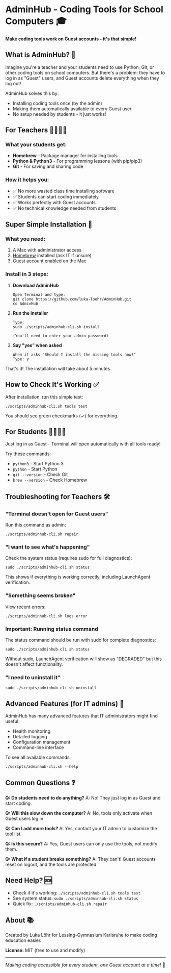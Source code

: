 # AdminHub - Coding Tools for School Computers 🎓

**Make coding tools work on Guest accounts - it's that simple!**

## What is AdminHub? 🤔

Imagine you're a teacher and your students need to use Python, Git, or other coding tools on school computers. But there's a problem: they have to log in as "Guest" users, and Guest accounts delete everything when they log out!

AdminHub solves this by:
- Installing coding tools once (by the admin)
- Making them automatically available to every Guest user
- No setup needed by students - it just works!

## For Teachers 👩‍🏫👨‍🏫

### What your students get:
- **Homebrew** - Package manager for installing tools
- **Python & Python3** - For programming lessons (with pip/pip3)
- **Git** - For saving and sharing code

### How it helps you:
- ✅ No more wasted class time installing software
- ✅ Students can start coding immediately
- ✅ Works perfectly with Guest accounts
- ✅ No technical knowledge needed from students

## Super Simple Installation 🚀

### What you need:
1. A Mac with administrator access
2. [Homebrew](https://brew.sh) installed (ask IT if unsure)
3. Guest account enabled on the Mac

### Install in 3 steps:

1. **Download AdminHub**
   ```
   Open Terminal and type:
   git clone https://github.com/luka-loehr/AdminHub.git
   cd AdminHub
   ```

2. **Run the installer**
   ```
   Type:
   sudo ./scripts/adminhub-cli.sh install
   
   (You'll need to enter your admin password)
   ```

3. **Say "yes" when asked**
   ```
   When it asks "Should I install the missing tools now?"
   Type: y
   ```

That's it! The installation will take about 5 minutes.

## How to Check It's Working ✅

After installation, run this simple test:
```
./scripts/adminhub-cli.sh tools test
```

You should see green checkmarks (✓) for everything.

## For Students 👨‍🎓👩‍🎓

Just log in as Guest - Terminal will open automatically with all tools ready!

Try these commands:
- `python3` - Start Python 3
- `python` - Start Python
- `git --version` - Check Git
- `brew --version` - Check Homebrew

## Troubleshooting for Teachers 🛠️

### "Terminal doesn't open for Guest users"
Run this command as admin:
```
./scripts/adminhub-cli.sh repair
```

### "I want to see what's happening"
Check the system status (requires sudo for full diagnostics):
```
sudo ./scripts/adminhub-cli.sh status
```
This shows if everything is working correctly, including LaunchAgent verification.

### "Something seems broken"
View recent errors:
```
./scripts/adminhub-cli.sh logs error
```

### Important: Running status command
The status command should be run with sudo for complete diagnostics:
```
sudo ./scripts/adminhub-cli.sh status
```
Without sudo, LaunchAgent verification will show as "DEGRADED" but this doesn't affect functionality.

### "I need to uninstall it"
```
sudo ./scripts/adminhub-cli.sh uninstall
```

## Advanced Features (for IT admins) 🔧

AdminHub has many advanced features that IT administrators might find useful:
- Health monitoring
- Detailed logging
- Configuration management
- Command-line interface

To see all available commands:
```
./scripts/adminhub-cli.sh --help
```

## Common Questions ❓

**Q: Do students need to do anything?**
A: No! They just log in as Guest and start coding.

**Q: Will this slow down the computer?**
A: No, tools only activate when Guest users log in.

**Q: Can I add more tools?**
A: Yes, contact your IT admin to customize the tool list.

**Q: Is this secure?**
A: Yes, Guest users can only use the tools, not modify them.

**Q: What if a student breaks something?**
A: They can't! Guest accounts reset on logout, and the tools are protected.

## Need Help? 🆘

- Check if it's working: `./scripts/adminhub-cli.sh tools test`
- See system status: `sudo ./scripts/adminhub-cli.sh status`
- Quick fix: `./scripts/adminhub-cli.sh repair`

## About 📚

Created by Luka Löhr for Lessing-Gymnasium Karlsruhe to make coding education easier.

**License:** MIT (free to use and modify)

---

*Making coding accessible for every student, one Guest account at a time!* 🚀
